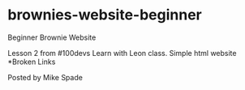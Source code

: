# brownies-website-beginner
Beginner Brownie Website 

Lesson 2 from #100devs Learn with Leon class. Simple html website *Broken Links

Posted by Mike Spade
